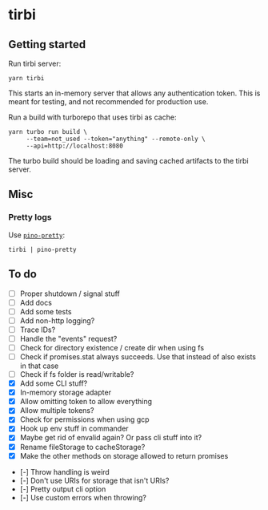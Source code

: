 # tirbi

## Getting started

Run tirbi server:

```shell
yarn tirbi
```

This starts an in-memory server that allows any authentication token. This is
meant for testing, and not recommended for production use.

Run a build with turborepo that uses tirbi as cache:

```shell
yarn turbo run build \
     --team=not_used --token="anything" --remote-only \
     --api=http://localhost:8080
```

The turbo build should be loading and saving cached artifacts to the tirbi
server.

## Misc

### Pretty logs

Use [`pino-pretty`](https://github.com/pinojs/pino-pretty):

```shell
tirbi | pino-pretty
```

## To do

- [ ] Proper shutdown / signal stuff
- [ ] Add docs
- [ ] Add some tests
- [ ] Add non-http logging?
- [ ] Trace IDs?
- [ ] Handle the "events" request?
- [ ] Check for directory existence / create dir when using fs
- [ ] Check if promises.stat always succeeds. Use that instead of also exists in
      that case
- [ ] Check if fs folder is read/writable?
- [x] Add some CLI stuff?
- [x] In-memory storage adapter
- [x] Allow omitting token to allow everything
- [x] Allow multiple tokens?
- [x] Check for permissions when using gcp
- [x] Hook up env stuff in commander
- [x] Maybe get rid of envalid again? Or pass cli stuff into it?
- [x] Rename fileStorage to cacheStorage?
- [x] Make the other methods on storage allowed to return promises
- [-] Throw handling is weird
- [-] Don't use URIs for storage that isn't URIs?
- [-] Pretty output cli option
- [-] Use custom errors when throwing?

